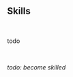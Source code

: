 <!-- no index -->

## Skills

<br>

todo

<br>

*todo: become skilled*
<!-- LAST EDITED 1700451706 LAST EDITED-->